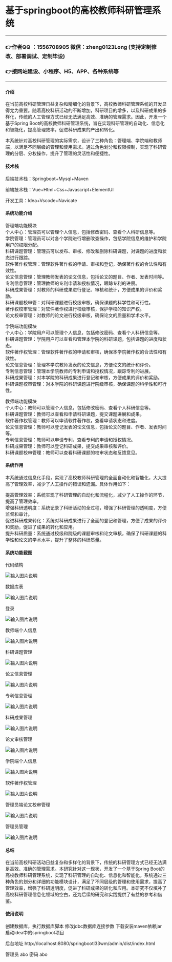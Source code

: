 # 基于springboot的高校教师科研管理系统

---
### 👉作者QQ ：1556708905 微信：zheng0123Long (支持定制修改、部署调试、定制毕设)

### 👉接网站建设、小程序、H5、APP、各种系统等

---

#### 介绍

在当前高校科研管理日益复杂和精细化的背景下，高校教师科研管理系统的开发显得尤为重要。随着高校科研活动的不断增加，科研项目的增多，以及科研成果的多样化，传统的人工管理方式已经无法满足高效、准确的管理需求。因此，开发一个基于Spring Boot的高校教师科研管理系统，旨在实现科研管理的自动化、信息化和智能化，提高管理效率，促进科研成果的产出和转化。

本系统针对高校科研管理的实际需求，设计了三种角色：管理端、学院端和教师端，以满足不同层级的管理和使用需求。通过角色划分和权限控制，实现了科研管理的分层、分权操作，提升了管理的灵活性和便捷性。

#### 技术栈

后端技术栈：Springboot+Mysql+Maven

前端技术栈：Vue+Html+Css+Javascript+ElementUI

开发工具：Idea+Vscode+Navicate

#### 系统功能介绍

 管理端功能模块  
个人中心：管理员可以管理个人信息，包括修改密码、查看个人科研信息等。   
学院管理：管理员可以对各个学院进行增删改查操作，包括学院信息的维护和学院用户的权限分配。  
科研课题管理：管理员可以发布、审核、修改和删除科研课题，对课题的进度和状态进行跟踪。  
软件著作权管理：管理软件著作权的申请、审核和登记，确保著作权的合法性和有效性。  
论文信息管理：管理教师发表的论文信息，包括论文的题目、作者、发表时间等。  
专利信息管理：管理教师的专利申请和授权情况，跟踪专利的进展。  
科研成果管理：对教师的科研成果进行登记、审核和统计，方便成果的评价和奖励。  
科研课题校审管：对科研课题进行校级审核，确保课题的科学性和可行性。  
著作权校审管理：对软件著作权进行校级审核，保护学校的知识产权。  
论文校审管理：对教师的论文进行校级审核，确保论文的质量和学术水平。  

学院端功能模块  
个人中心：学院用户可以管理个人信息，包括修改密码、查看个人科研信息等。  
科硏课题管理：学院用户可以查看和管理本学院的科研课题，包括课题的进度和状态。  
软件著作权管理：管理软件著作权的申请和审核，确保本学院著作权的合法性和有效性。  
论文信息管理：管理本学院教师发表的论文信息，方便论文的统计和评价。  
专利信息管理：管理本学院教师的专利申请和授权情况，跟踪专利的进展。  
科研成果管理：对本学院的科研成果进行登记和审核，方便成果的评价和奖励。  
科研课题校审管理：对本学院的科研课题进行院级审核，确保课题的科学性和可行性。  

教师端功能模块  
个人中心：教师可以管理个人信息，包括修改密码、查看个人科研信息等。  
科硏课题管理：教师可以查看和申请科研课题，提交课题进展和成果。  
软件著作权管理：教师可以申请软件著作权，查看申请状态和进度。  
论文信息管理：教师可以登记发表的论文信息，包括论文的题目、作者、发表时间等。  
专利信息管理：教师可以申请专利，查看专利的申请和授权情况。  
科研成果管理：教师可以登记科研成果，提交成果审核和评价。  
科研课题校审管理：教师可以查看科研课题的校审状态和反馈意见。  

#### 系统作用

本系统通过信息化手段，实现了高校教师科研管理的全面自动化和智能化，大大提高了管理效率，减少了人工操作的错误和遗漏。具体作用如下：

提高管理效率：系统实现了科研管理的自动化和流程化，减少了人工操作的环节，提高了管理效率。  
增强科研透明度：系统记录了科研活动的全过程，增强了科研管理的透明度，方便监督和审计。  
促进科研成果转化：系统对科研成果进行了全面的登记和管理，方便了成果的评价和奖励，促进了成果的转化和应用。  
提升科研质量：系统通过校级和院级的课题审核和论文审核，确保了科研课题的科学性和论文的学术水平，提升了整体的科研质量。  

#### 系统功能截图

代码结构

![输入图片说明](images/9755404d5313c375cc6148d06de5983.png)

数据库表

![输入图片说明](images/ff2927b79802986d4f9817e7b192dfb.png)

登录

![输入图片说明](images/fbbfc6e33ea8f7edc01859c601dd8ee.png)

教师端个人信息

![输入图片说明](images/19faaa2f5d373966229c783f56a5227.png)

科研课题管理

![输入图片说明](images/3aeb86c4050d7af598eb83dbb012594.png)

论文信息管理

![输入图片说明](images/8c760effbf8a273c64efa7e416e7708.png)

专利信息管理

![输入图片说明](images/10483b3f2d4cb2575d94b48da413109.png)

科研成果管理

![输入图片说明](images/a672140c12d567b582b79a6580d3b8d.png)

论文审核管理

![输入图片说明](images/22a0a1214a29e6bc5ef73ee84f5f601.png)

学院端个人信息

![输入图片说明](images/3e7d5a049f3f75572d1112ca815dd1f.png)

软件著作权管理

![输入图片说明](images/60d172ccdd90f5967f3d6830d55e1f3.png)

管理员端论文校审管理

![输入图片说明](images/4fa6630c11d95f95095b54e44ecb4f9.png)

管理员管理

![输入图片说明](images/399ab710d465c5cf1904723c68d0ace.png)

#### 总结

在当前高校科研活动日益复杂和多样化的背景下，传统的科研管理方式已经无法满足高效、准确的管理需求。本研究针对这一现状，开发了一个基于Spring Boot的高校教师科研管理系统，实现了科研管理的自动化、信息化和智能化。系统通过三种角色的划分和详细的功能模块设计，满足了不同层级的管理和使用需求，提高了管理效率，增强了科研透明度，促进了科研成果的转化和应用。本研究不仅填补了高校科研管理信息化领域的空白，还为后续的研究和实践提供了有益的参考和借鉴。

#### 使用说明

创建数据库，执行数据库脚本 修改jdbc数据库连接参数 下载安装maven依赖jar 启动idea中的springboot项目

后台地址
http://localhost:8080/springbootl33wm/admin/dist/index.html

管理员  abo 密码 abo